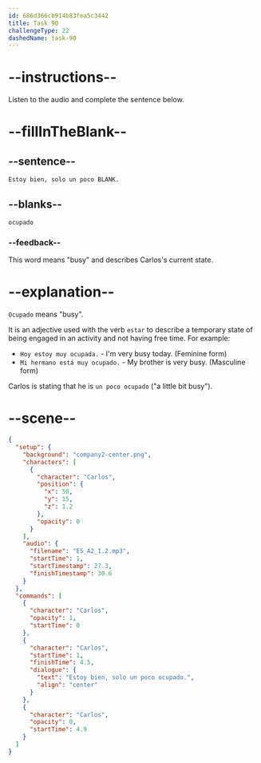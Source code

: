 ```yaml
---
id: 686d366cb914b83fea5c3442
title: Task 90
challengeType: 22
dashedName: task-90
---
```


<!-- (Audio) Carlos: Estoy bien, solo un poco ocupado. -->

# --instructions--

Listen to the audio and complete the sentence below.

# --fillInTheBlank--

## --sentence--

`Estoy bien, solo un poco BLANK.`

## --blanks--

`ocupado`

### --feedback--

This word means "busy" and describes Carlos's current state.

# --explanation--

`Ocupado` means "busy". 

It is an adjective used with the verb `estar` to describe a temporary state of being engaged in an activity and not having free time. For example:

- `Hoy estoy muy ocupada.` - I'm very busy today. (Feminine form)
- `Mi hermano está muy ocupado.` - My brother is very busy. (Masculine form)

Carlos is stating that he is `un poco ocupado` ("a little bit busy").

# --scene--

```json
{
  "setup": {
    "background": "company2-center.png",
    "characters": [
      {
        "character": "Carlos",
        "position": {
          "x": 50,
          "y": 15,
          "z": 1.2
        },
        "opacity": 0
      }
    ],
    "audio": {
      "filename": "ES_A2_1.2.mp3",
      "startTime": 1,
      "startTimestamp": 27.3,
      "finishTimestamp": 30.6
    }
  },
  "commands": [
    {
      "character": "Carlos",
      "opacity": 1,
      "startTime": 0
    },
    {
      "character": "Carlos",
      "startTime": 1,
      "finishTime": 4.5,
      "dialogue": {
        "text": "Estoy bien, solo un poco ocupado.",
        "align": "center"
      }
    },
    {
      "character": "Carlos",
      "opacity": 0,
      "startTime": 4.9
    }
  ]
}
```
